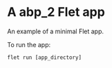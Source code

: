 # A abp_2 Flet app

An example of a minimal Flet app.

To run the app:

```
flet run [app_directory]
```